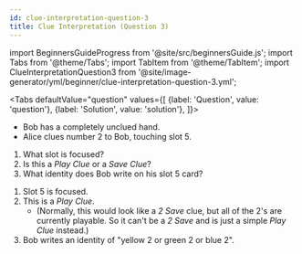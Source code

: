 ```yaml
---
id: clue-interpretation-question-3
title: Clue Interpretation (Question 3)
---
```


import BeginnersGuideProgress from '@site/src/beginnersGuide.js';
import Tabs from '@theme/Tabs';
import TabItem from '@theme/TabItem';
import ClueInterpretationQuestion3 from '@site/image-generator/yml/beginner/clue-interpretation-question-3.yml';

<BeginnersGuideProgress part="34" />

<!-- lint disable no-undefined-references -->

<Tabs
  defaultValue="question"
  values={[
    {label: 'Question', value: 'question'},
    {label: 'Solution', value: 'solution'},
  ]}>
<TabItem value="question">

- Bob has a completely unclued hand.
- Alice clues number 2 to Bob, touching slot 5.

1. What slot is focused?
1. Is this a *Play Clue* or a *Save Clue*?
1. What identity does Bob write on his slot 5 card?

</TabItem>
<TabItem value="solution">

1. Slot 5 is focused.
1. This is a *Play Clue*.
    - (Normally, this would look like a *2 Save* clue, but all of the 2's are currently playable. So it can't be a *2 Save* and is just a simple *Play Clue* instead.)
1. Bob writes an identity of "yellow 2 or green 2 or blue 2".

</TabItem>
</Tabs>

<ClueInterpretationQuestion3 />
